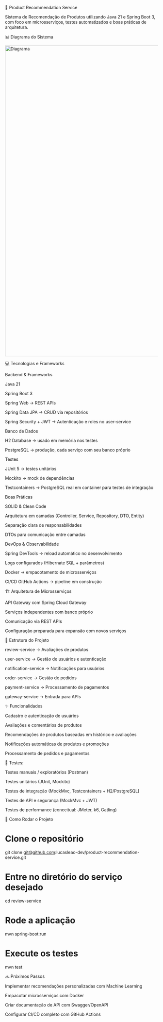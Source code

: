 🛒 Product Recommendation Service

Sistema de Recomendação de Produtos utilizando Java 21 e Spring Boot 3, com foco em microsserviços, testes automatizados e boas práticas de arquitetura.

📊 Diagrama do Sistema

<img width="1536" height="1024" alt="Diagrama" src="https://github.com/user-attachments/assets/3eaa708b-371d-4b4f-8b2f-bc2d763c1c8e" />

💻 Tecnologias e Frameworks

Backend & Frameworks

Java 21

Spring Boot 3

Spring Web → REST APIs

Spring Data JPA → CRUD via repositórios

Spring Security + JWT → Autenticação e roles no user-service

Banco de Dados

H2 Database → usado em memória nos testes

PostgreSQL → produção, cada serviço com seu banco próprio

Testes

JUnit 5 → testes unitários

Mockito → mock de dependências

Testcontainers → PostgreSQL real em container para testes de integração

Boas Práticas

SOLID & Clean Code

Arquitetura em camadas (Controller, Service, Repository, DTO, Entity)

Separação clara de responsabilidades

DTOs para comunicação entre camadas

DevOps & Observabilidade

Spring DevTools → reload automático no desenvolvimento

Logs configurados (Hibernate SQL + parâmetros)

Docker → empacotamento de microsserviços

CI/CD GitHub Actions → pipeline em construção

🏗 Arquitetura de Microsserviços

API Gateway com Spring Cloud Gateway

Serviços independentes com banco próprio

Comunicação via REST APIs

Configuração preparada para expansão com novos serviços

📂 Estrutura do Projeto

review-service → Avaliações de produtos

user-service → Gestão de usuários e autenticação

notification-service → Notificações para usuários

order-service → Gestão de pedidos

payment-service → Processamento de pagamentos

gateway-service → Entrada para APIs

✨ Funcionalidades

Cadastro e autenticação de usuários

Avaliações e comentários de produtos

Recomendações de produtos baseadas em histórico e avaliações

Notificações automáticas de produtos e promoções

Processamento de pedidos e pagamentos

🧪 Testes:

Testes manuais / exploratórios (Postman)

Testes unitários (JUnit, Mockito)

Testes de integração (MockMvc, Testcontainers + H2/PostgreSQL)

Testes de API e segurança (MockMvc + JWT)

Testes de performance (conceitual: JMeter, k6, Gatling)

🚀 Como Rodar o Projeto
# Clone o repositório
git clone git@github.com:lucasleao-dev/product-recommendation-service.git

# Entre no diretório do serviço desejado
cd review-service

# Rode a aplicação
mvn spring-boot:run

# Execute os testes
mvn test

🔜 Próximos Passos

Implementar recomendações personalizadas com Machine Learning

Empacotar microsserviços com Docker

Criar documentação de API com Swagger/OpenAPI

Configurar CI/CD completo com GitHub Actions
